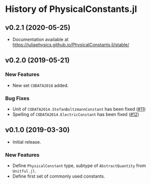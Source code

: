 History of PhysicalConstants.jl
===============================

v0.2.1 (2020-05-25)
-------------------

* Documentation available at
  https://juliaphysics.github.io/PhysicalConstants.jl/stable/

v0.2.0 (2019-05-21)
-------------------

### New Features

* New set `CODATA2018` added.

### Bug Fixes

* Unit of `CODATA2014.StefanBoltzmannConstant` has been fixed
  ([#11](https://github.com/JuliaPhysics/PhysicalConstants.jl/pull/11))
* Spelling of `CODATA2014.ElectricConstant` has been fixed
  ([#12](https://github.com/JuliaPhysics/PhysicalConstants.jl/pull/12))

v0.1.0 (2019-03-30)
-------------------

* Initial release.

### New Features

* Define `PhysicalConstant` type, subtype of `AbstractQuantity` from
  `Unitful.jl`.
* Define first set of commonly used constants.
